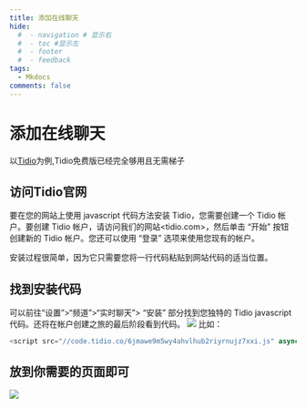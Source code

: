 ```yaml
---
title: 添加在线聊天
hide:
  #  - navigation # 显示右
  #  - toc #显示左
  #  - footer
  #  - feedback  
tags:
  - Mkdocs
comments: false
---
```


# 添加在线聊天

以[Tidio](https://www.tidio.com/)为例,Tidio免费版已经完全够用且无需梯子

## 访问Tidio官网

要在您的网站上使用 javascript 代码方法安装 Tidio，您需要创建一个 Tidio 帐户。要创建 Tidio 帐户，请访问我们的网站<tidio.com>，然后单击 “开始” 按钮创建新的 Tidio 帐户。您还可以使用 “登录” 选项来使用您现有的帐户。   

安装过程很简单，因为它只需要您将一行代码粘贴到网站代码的适当位置。  

## 找到安装代码

可以前往“设置”>“频道”>“实时聊天”>  “安装” 部分找到您独特的 Tidio javascript 代码。还将在帐户创建之旅的最后阶段看到代码。
![](https://help.tidio.com/hc/article_attachments/9168067328284)
比如：
```javascript
<script src="//code.tidio.co/6jmawe9m5wy4ahvlhub2riyrnujz7xxi.js" async></script>
```
## 放到你需要的页面即可
![](https://help.tidio.com/hc/article_attachments/5378990613404)